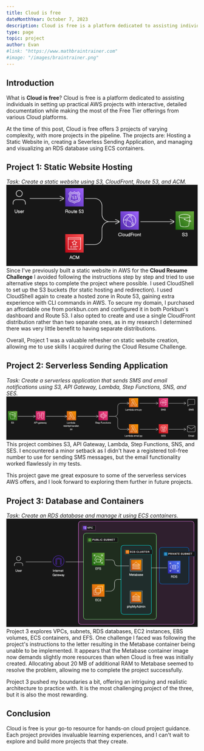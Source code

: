 ```yaml
---
title: Cloud is free
dateMonthYear: October 7, 2023
description: Cloud is free is a platform dedicated to assisting individuals in setting up practical projects with interactive, detailed documentation while making the most of the Free Tier offerings from various Cloud platforms.
type: page
topic: project
author: Evan
#link: "https://www.mathbraintrainer.com"
#image: "/images/braintrainer.png"
---
```


## Introduction
What is **Cloud is free**? Cloud is free is a platform dedicated to assisting individuals in setting up practical AWS projects with interactive, detailed documentation while making the most of the Free Tier offerings from various Cloud platforms.

At the time of this post, Cloud is free offers 3 projects of varying complexity, with more projects in the pipeline. The projects are: Hosting a Static Website in, creating a Severless Sending Application, and managing and visualizing an RDS database using ECS containers.

## Project 1: Static Website Hosting
*Task: Create a static website using S3, CloudFront, Route 53, and ACM.*
![Project 1 Diagram](/static/projects/cif-project/cif-proj1-md.jpg)
Since I've previously built a static website in AWS for the **Cloud Resume Challenge** I avoided following the instructions step by step and tried to use alternative steps to complete the project where possible. I used CloudShell to set up the S3 buckets (for static hosting and redirection). I used CloudShell again to create a hosted zone in Route 53, gaining extra experience with CLI commands in AWS. To secure my domain, I purchased an affordable one from porkbun.com and configured it in both Porkbun's dashboard and Route 53. I also opted to create and use a single CloudFront distribution rather than two separate ones, as in my research I determined there was very little benefit to having separate distributions.

Overall, Project 1 was a valuable refresher on static website creation, allowing me to use skills I acquired during the Cloud Resume Challenge.

## Project 2: Serverless Sending Application
*Task: Create a serverless application that sends SMS and email notifications using S3, API Gateway, Lambda, Step Functions, SNS, and SES.*
![Project 2 Diagram](/static/projects/cif-project/cif-proj2-md.png)
This project combines S3, API Gateway, Lambda, Step Functions, SNS, and SES. I encountered a minor setback as I didn't have a registered toll-free number to use for sending SMS messages, but the email functionality worked flawlessly in my tests. 

This project gave me great exposure to some of the serverless services AWS offers, and I look forward to exploring them further in future projects.

## Project 3: Database and Containers
*Task: Create an RDS database and manage it using ECS containers.*
![Project 3 Diagram](/static/projects/cif-project/cif-proj3-md.png)
Project 3 explores VPCs, subnets, RDS databases, EC2 instances, EBS volumes, ECS containers, and EFS. One challenge I faced was following the project's instructions to the letter resulting in the Metabase container being unable to be implemented. It appears that the Metabase container image now demands slightly more resources than when Cloud is free was initially created. Allocating about 20 MB of additional RAM to Metabase seemed to resolve the problem, allowing me to complete the project successfully.

Project 3 pushed my boundaries a bit, offering an intriguing and realistic architecture to practice with. It is the most challenging project of the three, but it is also the most rewarding.

## Conclusion
Cloud is free is your go-to resource for hands-on cloud project guidance. Each project provides invaluable learning experiences, and I can't wait to explore and build more projects that they create.